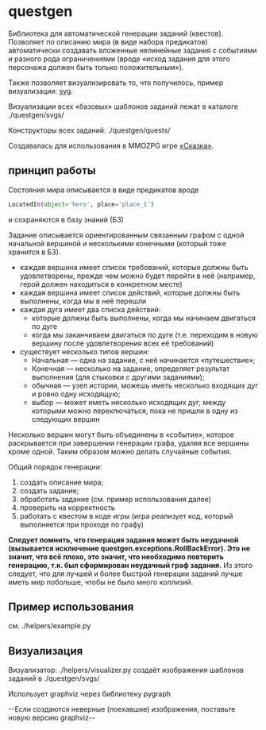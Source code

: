 

# questgen

Библиотека для автоматической генерации заданий (квестов). Позволяет по описанию мира (в виде набора предикатов) автоматически создавать вложенные нелинейные задания с событиями и разного рода ограничениями (вроде «исход задания для этого персонажа должен быть только положительным»).

Также позволяет визуализировать то, что получилось, пример визуализации: [svg](http://tiendil.org/static/trash/collect_debt.svg).

Визуализации всех «базовых» шаблонов заданий лежат в каталоге ./questgen/svgs/

Конструкторы всех заданий: ./questgen/quests/

Создавалась для использования в MMOZPG игре [«Сказка»](http://the-tale.org).

## принцип работы

Состояния мира описывается в виде предикатов вроде

```python
LocatedIn(object='hero', place='place_1')
```

и сохраняются в базу знаний (БЗ)

Задание описывается ориентированным связанным графом с одной начальной вершиной и несколькими конечными (который тоже хранится в БЗ).

- каждая вершина имеет список требований, которые должны быть удовлетворены, прежде чем можно будет перейти в неё (например, герой должен находиться в конкретном месте)
- каждая вершина имеет список действий, которые должны быть выполнены, когда мы в неё перешли
- каждая дуга имеет два списка действий:
  - которые должны быть выполнены, когда мы начинаем двигаться по дуге
  - когда мы заканчиваем двигаться по дуге (т.е. переходим в новую вершину после удовлетворения всех её требований)
- существует несколько типов вершин:
  - Начальная — одна на задание, с неё начинается «путешествие»;
  - Конечная — несколько на задание, определяет результат выполнения (для стыковки с другими заданиями);
  - обычная — узел истории, можешь иметь несколько входящих дуг и ровно одну исходящую;
  - выбор — может иметь несколько исходящих дуг, между которыми можно переключаться, пока не пришли в одну из следующих вершин

Несколько вершин могут быть объединены в «событие», которое раскрывается при завершении генерации графа, удаляя все вершины кроме одной. Таким образом можно делать случайные события.

Общий порядок генерации:

1. создать описание мира;
1. создать задание;
1. обработать задание (см. пример использования далее)
1. проверить на корректность
1. работать с квестом в коде игры (игра реализует код, который выполняется при проходе по графу)

**Следует помнить, что генерация задания может быть неудачной (вызывается исключение questgen.exceptions.RollBackError). Это не значит, что всё плохо, это значит, что необходимо повторить генерацию, т.к. был сформирован неудачный граф задания.** Из этого следует, что для лучшей и более быстрой генерации заданий лучше иметь мир побольше, чтобы не было много коллизий.


## Пример использования

см. ./helpers/example.py

## Визуализация

Визуализатор: ./helpers/visualizer.py  создаёт изображения шаблонов заданий в ./questgen/svgs/

Использует graphviz через библиотеку pygraph

--Если создаются неверные (поехавшие) изображения, поставьте новую версию graphviz--

